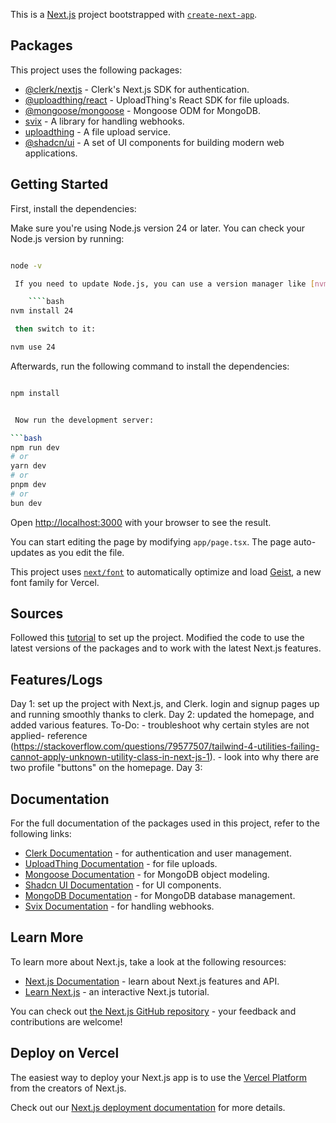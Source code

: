This is a [Next.js](https://nextjs.org) project bootstrapped with [`create-next-app`](https://nextjs.org/docs/app/api-reference/cli/create-next-app).

## Packages

This project uses the following packages:

- [@clerk/nextjs](https://www.npmjs.com/package/@clerk/nextjs) - Clerk's Next.js SDK for authentication.
- [@uploadthing/react](https://www.npmjs.com/package/@uploadthing/react) - UploadThing's React SDK for file uploads.
- [@mongoose/mongoose](https://www.npmjs.com/package/@mongoose/mongoose) - Mongoose ODM for MongoDB.
- [svix](https://www.npmjs.com/package/svix) - A library for handling webhooks.
- [uploadthing](https://www.npmjs.com/package/uploadthing) - A file upload service.
- [@shadcn/ui](https://www.npmjs.com/package/@shadcn/ui) - A set of UI components for building modern web applications.

## Getting Started

First, install the dependencies:

Make sure you're using Node.js version 24 or later. You can check your Node.js version by running:

`````bash

node -v

 If you need to update Node.js, you can use a version manager like [nvm](

    ````bash
nvm install 24

 then switch to it:

nvm use 24
`````

Afterwards, run the following command to install the dependencies:

````bash

npm install


 Now run the development server:

```bash
npm run dev
# or
yarn dev
# or
pnpm dev
# or
bun dev
````

Open [http://localhost:3000](http://localhost:3000) with your browser to see the result.

You can start editing the page by modifying `app/page.tsx`. The page auto-updates as you edit the file.

This project uses [`next/font`](https://nextjs.org/docs/app/building-your-application/optimizing/fonts) to automatically optimize and load [Geist](https://vercel.com/font), a new font family for Vercel.

## Sources

Followed this [tutorial](https://www.youtube.com/watch?v=O5cmLDVTgAs) to set up the project.
Modified the code to use the latest versions of the packages and to work with the latest Next.js features.

## Features/Logs

Day 1: set up the project with Next.js, and Clerk. login and signup pages up and running smoothly thanks to clerk.
Day 2: updated the homepage, and added various features.
To-Do: - troubleshoot why certain styles are not applied- reference (https://stackoverflow.com/questions/79577507/tailwind-4-utilities-failing-cannot-apply-unknown-utility-class-in-next-js-1). - look into why there are two profile "buttons" on the homepage.
Day 3:

## Documentation

For the full documentation of the packages used in this project, refer to the following links:

- [Clerk Documentation](https://clerk.com/docs) - for authentication and user management.
- [UploadThing Documentation](https://docs.uploadthing.com/) - for file uploads.
- [Mongoose Documentation](https://mongoosejs.com/docs/) - for MongoDB object modeling.
- [Shadcn UI Documentation](https://ui.shadcn.com/docs) - for UI components.
- [MongoDB Documentation](https://www.mongodb.com/docs/) - for MongoDB database management.
- [Svix Documentation](https://docs.svix.com/) - for handling webhooks.

## Learn More

To learn more about Next.js, take a look at the following resources:

- [Next.js Documentation](https://nextjs.org/docs) - learn about Next.js features and API.
- [Learn Next.js](https://nextjs.org/learn) - an interactive Next.js tutorial.

You can check out [the Next.js GitHub repository](https://github.com/vercel/next.js) - your feedback and contributions are welcome!

## Deploy on Vercel

The easiest way to deploy your Next.js app is to use the [Vercel Platform](https://vercel.com/new?utm_medium=default-template&filter=next.js&utm_source=create-next-app&utm_campaign=create-next-app-readme) from the creators of Next.js.

Check out our [Next.js deployment documentation](https://nextjs.org/docs/app/building-your-application/deploying) for more details.
